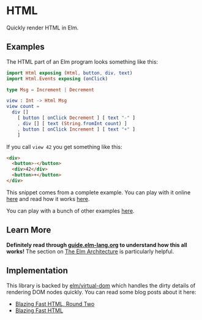 # HTML

 Quickly render HTML in Elm.


## Examples

 The HTML part of an Elm program looks something like this:

```elm
import Html exposing (Html, button, div, text)
import Html.Events exposing (onClick)

type Msg = Increment | Decrement

view : Int -> Html Msg
view count =
  div []
    [ button [ onClick Decrement ] [ text "-" ]
    , div [] [ text (String.fromInt count) ]
    , button [ onClick Increment ] [ text "+" ]
    ]
```

If you call `view 42` you get something like this:

```html
<div>
  <button>-</button>
  <div>42</div>
  <button>+</button>
</div>
```

This snippet comes from a complete example. You can play with it online [here](https://elm-lang.org/examples/buttons) and read how it works [here](https://guide.elm-lang.org/architecture/user_input/buttons.html).

You can play with a bunch of other examples [here](https://elm-lang.org/examples).


## Learn More

**Definitely read through [guide.elm-lang.org](https://guide.elm-lang.org/) to understand how this all works!** The section on [The Elm Architecture](https://guide.elm-lang.org/architecture/index.html) is particularly helpful.


## Implementation

This library is backed by [elm/virtual-dom](https://package.elm-lang.org/packages/elm/virtual-dom/latest/) which handles the dirty details of rendering DOM nodes quickly. You can read some blog posts about it here:

  - [Blazing Fast HTML, Round Two](https://elm-lang.org/blog/blazing-fast-html-round-two)
  - [Blazing Fast HTML](https://elm-lang.org/blog/blazing-fast-html)
